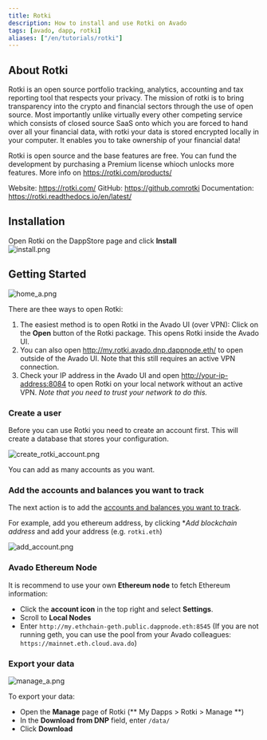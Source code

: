 ```yaml
---
title: Rotki
description: How to install and use Rotki on Avado
tags: [avado, dapp, rotki]
aliases: ["/en/tutorials/rotki"]
---
```


## About Rotki

Rotki is an open source portfolio tracking, analytics, accounting and tax reporting tool that respects your privacy. The mission of rotki is to bring transparency into the crypto and financial sectors through the use of open source. Most importantly unlike virtually every other competing service which consists of closed source SaaS onto which you are forced to hand over all your financial data, with rotki your data is stored encrypted locally in your computer. It enables you to take ownership of your financial data!

Rotki is open source and the base features are free. You can fund the development by purchasing a Premium license whioch unlocks more features. More info on https://rotki.com/products/

Website: <https://rotki.com/>
GitHub: <https://github.comrotki>
Documentation: <https://rotki.readthedocs.io/en/latest/>

## Installation

Open Rotki on the DappStore page and click **Install**  
![install.png](install.png)

## Getting Started

![home_a.png](home_a.png)

There are thee ways to open Rotki:
1. The easiest method is to open Rotki in the Avado UI (over VPN): Click on the **Open** button of the Rotki package. This opens Rotki inside the Avado UI.
2. You can also open <http://my.rotki.avado.dnp.dappnode.eth/> to open outside of the Avado UI. Note that this still requires an active VPN connection.
3. Check your IP address in the Avado UI and open <http://your-ip-address:8084> to open Rotki on your local network without an active VPN. *Note that you need to trust your network to do this.*

### Create a user

Before you can use Rotki you need to create an account first. This will create a database that stores your configuration.

![create_rotki_account.png](create_rotki_account.png)

You can add as many accounts as you want.

### Add the accounts and balances you want to track

The next action is to add the [accounts and balances you want to track](https://rotki.readthedocs.io/en/latest/usage_guide.html#tracking-accounts-and-balances). 

For example, add you ethereum address, by clicking **Add blockchain address* and add your address (e.g. `rotki.eth`)

![add_account.png](add_account.png)

### Avado Ethereum Node

It is recommend to use your own **Ethereum node** to fetch Ethereum information:

* Click the **account icon** in the top right and select **Settings**.
* Scroll to **Local Nodes**
* Enter `http://my.ethchain-geth.public.dappnode.eth:8545`
  (If you are not running geth, you can use the pool from your Avado colleagues: `https://mainnet.eth.cloud.ava.do`)


### Export your data

![manage_a.png](manage_a.png)

To export your data:
* Open the **Manage** page of Rotki (** My Dapps > Rotki > Manage **)
* In the **Download from DNP** field, enter `/data/`
* Click **Download**
